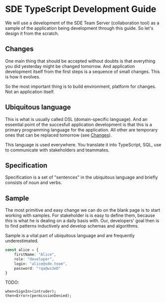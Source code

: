 # SDE TypeScript Development Guide
We will use a development of the SDE Team Server (collaboration tool) as a
sample of the application being development through this guide. So let's design
it from the scratch.

## Changes
One main thing that should be accepted without doubts is that everything you did
yesterday might be changed tomorrow. And application development itself from the
first steps is a sequence of small changes. This is how it evolves.

So the most important thing is to build environment, platform for changes. Not
an application itself.

## Ubiquitous language 
This is what is usually called DSL (domain-specific language). And an essential
point of the succesfull application development is that this is a primary
programming language for the application. All other are temporary ones that can
be replaced tomorrow (see [Changes](#changes)).

This language is used everywhere. You translate it into TypeScript, SQL, use
to communicate with stakeholders and teammates.

## Specification
Specification is a set of "sentences" in the ubiquitous language and briefly
consists of noun and verbs.

## Sample
The most primitive and easy change we can do on the blank page is to start
working with samples. For stakeholder is is easy to define them, because this
is what he is dealing on a daily basis with. Our, developers' goal then is to
find patterns inductively and develop schemas and algorithms.

Sample is a vital part of ubiquitous language and are frequently underestimated.

```typescript
const alice = {
    firstName: "Alice",
    role: "developer",
    login: "alice@sde.team",
    password: "!qa@ws3eD"
}
```

TODO:
```
when<SignIn>(intruder);
then<Error>(permissionDenied);
```